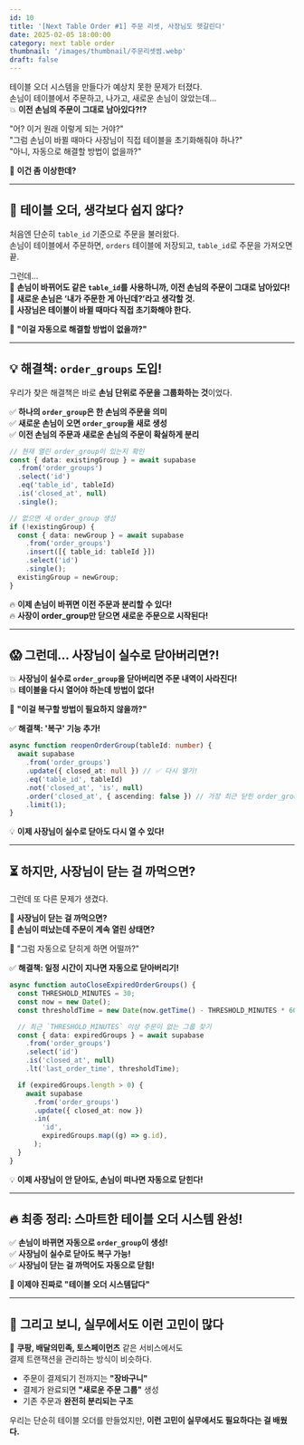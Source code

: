 ```yaml
---
id: 10
title: '[Next Table Order #1] 주문 리셋, 사장님도 헷갈린다'
date: 2025-02-05 18:00:00
category: next table order
thumbnail: '/images/thumbnail/주문리셋썸.webp'
draft: false
---
```


테이블 오더 시스템을 만들다가 예상치 못한 문제가 터졌다.  
손님이 테이블에서 주문하고, 나가고, 새로운 손님이 앉았는데…  
💥 **이전 손님의 주문이 그대로 남아있다?!?**

"어? 이거 원래 이렇게 되는 거야?"  
"그럼 손님이 바뀔 때마다 사장님이 직접 테이블을 초기화해줘야 하나?"  
"아니, 자동으로 해결할 방법이 없을까?"

🤯 **이건 좀 이상한데?**

---

## **🧐 테이블 오더, 생각보다 쉽지 않다?**

처음엔 단순히 `table_id` 기준으로 주문을 불러왔다.  
손님이 테이블에서 주문하면, `orders` 테이블에 저장되고, `table_id`로 주문을 가져오면 끝.

<!-- TODO(@smosco): 주문 내역에 내가 주문한게 아닌 것도 포함된 이미지 -->

그런데…  
🚨 **손님이 바뀌어도 같은 `table_id`를 사용하니까, 이전 손님의 주문이 그대로 남아있다!**  
🚨 **새로운 손님은 ‘내가 주문한 게 아닌데?’라고 생각할 것.**  
🚨 **사장님은 테이블이 바뀔 때마다 직접 초기화해야 한다.**

🛑 **"이걸 자동으로 해결할 방법이 없을까?"**

---

## **💡 해결책: `order_groups` 도입!**

우리가 찾은 해결책은 바로 **손님 단위로 주문을 그룹화하는 것**이었다.

✅ **하나의 `order_group`은 한 손님의 주문을 의미**  
✅ **새로운 손님이 오면 `order_group`을 새로 생성**  
✅ **이전 손님의 주문과 새로운 손님의 주문이 확실하게 분리**

```ts
// 현재 열린 order_group이 있는지 확인
const { data: existingGroup } = await supabase
  .from('order_groups')
  .select('id')
  .eq('table_id', tableId)
  .is('closed_at', null)
  .single();

// 없으면 새 order_group 생성
if (!existingGroup) {
  const { data: newGroup } = await supabase
    .from('order_groups')
    .insert([{ table_id: tableId }])
    .select('id')
    .single();
  existingGroup = newGroup;
}
```

🔥 **이제 손님이 바뀌면 이전 주문과 분리할 수 있다!**  
🔥 **사장이 order_group만 닫으면 새로운 주문으로 시작된다!**

---

## **😱 그런데… 사장님이 실수로 닫아버리면?!**

💥 **사장님이 실수로 `order_group`을 닫아버리면 주문 내역이 사라진다!**  
💥 **테이블을 다시 열어야 하는데 방법이 없다!**

🚀 **"이걸 복구할 방법이 필요하지 않을까?"**

✅ **해결책: '복구' 기능 추가!**

```ts
async function reopenOrderGroup(tableId: number) {
  await supabase
    .from('order_groups')
    .update({ closed_at: null }) // ✅ 다시 열기!
    .eq('table_id', tableId)
    .not('closed_at', 'is', null)
    .order('closed_at', { ascending: false }) // 가장 최근 닫힌 order_group을 선택
    .limit(1);
}
```

💡 **이제 사장님이 실수로 닫아도 다시 열 수 있다!**

---

## **⏳ 하지만, 사장님이 닫는 걸 까먹으면?**

그런데 또 다른 문제가 생겼다.

🚨 **사장님이 닫는 걸 까먹으면?**  
🚨 **손님이 떠났는데 주문이 계속 열린 상태면?**

🤔 "그럼 자동으로 닫히게 하면 어떨까?"

✅ **해결책: 일정 시간이 지나면 자동으로 닫아버리기!**

```ts
async function autoCloseExpiredOrderGroups() {
  const THRESHOLD_MINUTES = 30;
  const now = new Date();
  const thresholdTime = new Date(now.getTime() - THRESHOLD_MINUTES * 60 * 1000);

  // 최근 `THRESHOLD_MINUTES` 이상 주문이 없는 그룹 찾기
  const { data: expiredGroups } = await supabase
    .from('order_groups')
    .select('id')
    .is('closed_at', null)
    .lt('last_order_time', thresholdTime);

  if (expiredGroups.length > 0) {
    await supabase
      .from('order_groups')
      .update({ closed_at: now })
      .in(
        'id',
        expiredGroups.map((g) => g.id),
      );
  }
}
```

💡 **이제 사장님이 안 닫아도, 손님이 떠나면 자동으로 닫힌다!**

---

## **🔥 최종 정리: 스마트한 테이블 오더 시스템 완성!**

✅ **손님이 바뀌면 자동으로 `order_group`이 생성!**  
✅ **사장님이 실수로 닫아도 복구 가능!**  
✅ **사장님이 닫는 걸 까먹어도 자동으로 닫힘!**

🚀 **이제야 진짜로 "테이블 오더 시스템답다"**

---

## **👀 그리고 보니, 실무에서도 이런 고민이 많다**

👀 **쿠팡, 배달의민족, 토스페이먼츠** 같은 서비스에서도  
결제 트랜잭션을 관리하는 방식이 비슷하다.

- 주문이 결제되기 전까지는 **"장바구니"**
- 결제가 완료되면 **"새로운 주문 그룹"** 생성
- 기존 주문과 **완전히 분리되는 구조**

우리는 단순히 테이블 오더를 만들었지만, **이런 고민이 실무에서도 필요하다는 걸 배웠다.**
